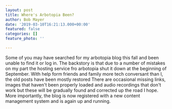```yaml
---
layout: post
title: Where's Arbotopia Been?
author: Bob Mayer
date: '2019-03-10T16:21:13.000+00:00'
featured: false
categories: []
feature_photo: ''

---
```

Some of you may have searched for my arbotopia blog this fall and been unable to find it or log in.  The backstory is that due to a number of mistakes on my part the hosting service fro arbotopia shut it down at the beginning of September.  With help  form friends and family more tech conversant than I, the old posts have been mostly restored There are occasional missing links, images that haven't been properly loaded and audio recordings that don't work but these will be gradually found and corrected up the road I hope. More importantly, the blog is now registered with a new content management system and is again up and running.